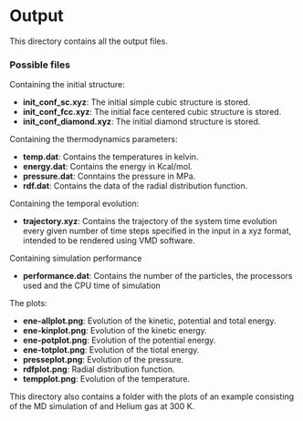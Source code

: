 
# Output
This directory contains all the output files. 

### Possible files

Containing the initial structure:

  * **init_conf_sc.xyz**:        The initial simple cubic structure is stored.
  * **init_conf_fcc.xyz**:       The initial face centered cubic structure is stored.
  * **init_conf_diamond.xyz**:   The initial diamond structure is stored.

Containing the thermodynamics parameters:

  * **temp.dat**:            Contains the temperatures in kelvin.
  * **energy.dat**:          Contains the energy in Kcal/mol.
  * **pressure.dat**:        Conntains the pressure in MPa.
  * **rdf.dat**:             Contains the data of the radial distribution function.

Containing the temporal evolution:

  * **trajectory.xyz**: Contains the trajectory of the system time evolution every given number of time steps specified in the input in a xyz format, intended to be rendered using VMD software.

Containing simulation performance
  * **performance.dat**: Contains the number of the particles, the processors used and the CPU time of simulation

The plots:
 * **ene-allplot.png**:      Evolution of the kinetic, potential and total energy.
 * **ene-kinplot.png**:      Evolution of the kinetic energy.
 * **ene-potplot.png**:      Evolution of the potential energy.
 * **ene-totplot.png**:      Evolution of the tiotal energy.
 * **presseplot.png**:       Evolution of the pressure.
 * **rdfplot.png**:          Radial distribution function.
 * **tempplot.png**:         Evolution of the temperature. 

This directory also contains a folder with the plots of an example consisting of the MD simulation of and Helium gas at 300 K.
